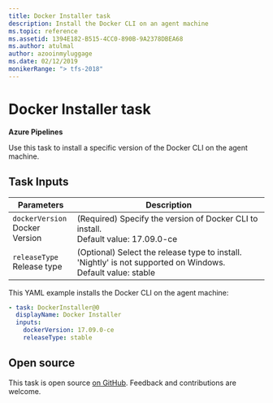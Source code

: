 ```yaml
---
title: Docker Installer task
description: Install the Docker CLI on an agent machine
ms.topic: reference
ms.assetid: 1394E182-B515-4CC0-890B-9A2378DBEA68
ms.author: atulmal
author: azooinmyluggage
ms.date: 02/12/2019
monikerRange: "> tfs-2018"
---
```


# Docker Installer task

**Azure Pipelines**

Use this task to install a specific version of
the Docker CLI on the agent machine.

## Task Inputs

<table><thead><tr><th>Parameters</th><th>Description</th></tr></thead>
<tr><td><code>dockerVersion</code><br/>Docker Version</td><td>(Required) Specify the version of Docker CLI to install.<br/>Default value: 17.09.0-ce</td></tr>
<tr><td><code>releaseType</code><br/>Release type</td><td>(Optional) Select the release type to install. 'Nightly' is not supported on Windows.<br/>Default value: stable</td></tr>
</table>

This YAML example installs the Docker CLI on the agent machine:

```YAML
- task: DockerInstaller@0
  displayName: Docker Installer
  inputs:
    dockerVersion: 17.09.0-ce
    releaseType: stable
```

## Open source

This task is open source [on GitHub](https://github.com/Microsoft/azure-pipelines-tasks). Feedback and contributions are welcome.

